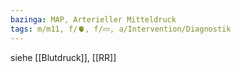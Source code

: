 ```yaml
---
bazinga: MAP, Arterieller Mitteldruck
tags: m/m11, f/🫀, f/💤, a/Intervention/Diagnostik
---
```

siehe [[Blutdruck]], [[RR]]
